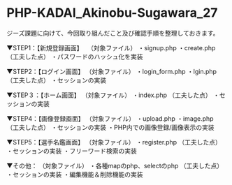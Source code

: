 # PHP-KADAI_Akinobu-Sugawara_27

ジーズ課題に向けて、今回取り組んだこと及び確認手順を整理しておきます。

▼STEP1：【新規登録画面】　
  （対象ファイル）
  ・signup.php
  ・create.php
  （工夫した点）
  ・パスワードのハッシュ化を実装
  
▼STEP2：【ログイン画面】
  （対象ファイル）
  ・login_form.php
  ・lgin.php
  （工夫した点）
  ・セッションの実装
  
 ▼STEP３：【ホーム画面】
  （対象ファイル）
  ・index.php
  （工夫した点）
  ・セッションの実装
 
 ▼STEP4：【画像登録画面】
  （対象ファイル）
  ・upload.php
  ・image.php
  （工夫した点）
  ・セッションの実装
  ・PHP内での画像登録/画像表示の実装
  
 ▼STEP5：【選手名鑑画面】
   （対象ファイル）
   ・register.php
   （工夫した点）
   ・セッションの実装
   ・フリーワード検索の実装
  
 ▼その他：
   （対象ファイル）
   ・各種mapのphp、selectのphp
   （工夫した点）
   ・セッションの実装
   ・編集機能＆削除機能の実装
